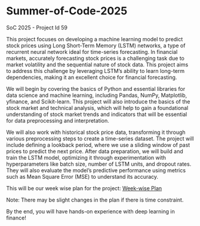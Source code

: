 # Summer-of-Code-2025
SoC 2025 - Project Id 59

This project focuses on developing a machine learning model to predict stock prices using Long Short-Term Memory (LSTM) networks, a type of recurrent neural network ideal for time-series forecasting. In financial markets, accurately forecasting stock prices is a challenging task due to market volatility and the sequential nature of stock data. This project aims to address this challenge by leveraging LSTM’s ability to learn long-term dependencies, making it an excellent choice for financial forecasting.

We will begin by covering the basics of Python and essential libraries for data science and machine learning, including Pandas, NumPy, Matplotlib, yfinance, and Scikit-learn. This project will also introduce the basics of the stock market and technical analysis, which will help to gain a foundational understanding of stock market trends and indicators that will be essential for data preprocessing and interpretation.

We will also work with historical stock price data, transforming it through various preprocessing steps to create a time-series dataset. The project will include defining a lookback period, where we use a sliding window of past prices to predict the next price. After data preparation, we will build and train the LSTM model, optimizing it through experimentation with hyperparameters like batch size, number of LSTM units, and dropout rates. They will also evaluate the model’s predictive performance using metrics such as Mean Square Error (MSE) to understand its accuracy.

This will be our week wise plan for the project:
[Week-wise Plan](https://docs.google.com/document/d/1yVX2OQ-nf1Ns460pre4Cd7ZByLUylLgOP9Wmhpp3Wwg/edit?usp=sharing)

Note: There may be slight changes in the plan if there is time constraint.

By the end, you will have hands-on experience with deep learning in finance!